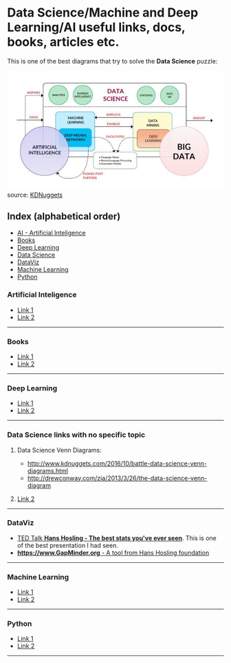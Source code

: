 # Data Science/Machine and Deep Learning/AI useful links, docs, books, articles etc.

This is one of the best diagrams that try to solve the **Data Science** puzzle:

![data science explained](images/ai_data-science-diagram2.jpg)
source: [KDNuggets](http://www.kdnuggets.com/2016/03/data-science-puzzle-explained.html/2)

## Index (alphabetical order)

* [AI - Artificial Inteligence](#ai)
* [Books](#books)
* [Deep Learning](#dl)
* [Data Science](#ds)
* [DataViz](#dv)
* [Machine Learning](#ml)
* [Python](#python)

### <a name="ai"></a>Artificial Inteligence
* [Link 1](https://www.google.com)
* [Link 2](https://www.google.com)
---

### <a name="books"></a>Books
* [Link 1](https://www.google.com)
* [Link 2](https://www.google.com)
---

### <a name="dl"></a>Deep Learning
* [Link 1](https://www.google.com)
* [Link 2](https://www.google.com)
---

### <a name="ds"></a>Data Science links with no specific topic
1. Data Science Venn Diagrams:
	+ http://www.kdnuggets.com/2016/10/battle-data-science-venn-diagrams.html
	+ http://drewconway.com/zia/2013/3/26/the-data-science-venn-diagram

2. [Link 2](https://www.google.com)
---

### <a name="dv"></a>DataViz
* [TED Talk **Hans Hosling - The best stats you've ever seen**](https://www.ted.com/talks/hans_rosling_shows_the_best_stats_you_ve_ever_seen/transcript?language=en#t-332112). This is one of the best presentation I had seen.
* [**https://www.GapMinder.org** - A tool from Hans Hosling foundation](https://www.gapminder.org/)
---
### <a name="ml"></a>Machine Learning 
* [Link 1](https://www.google.com)
* [Link 2](https://www.google.com)
---

### <a name="python"></a>Python
* [Link 1](https://www.google.com)
* [Link 2](https://www.google.com)
---
